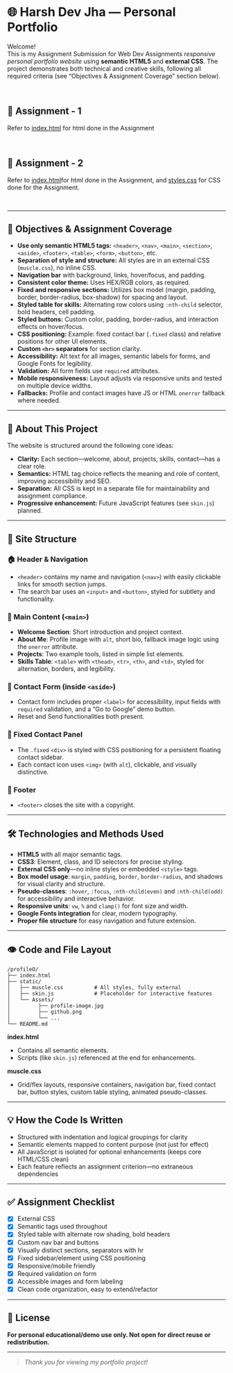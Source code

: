 # 🌐 Harsh Dev Jha — Personal Portfolio

Welcome!  
This is my Assignment Submission for Web Dev Assignments *responsive personal portfolio website* using **semantic HTML5** and **external CSS**. The project demonstrates both technical and creative skills, following all required criteria (see “Objectives & Assignment Coverage” section below).

<br>


## 🎯 Assignment - 1

Refer to [index.html](https://github.com/Inkesk-Dozing/profileO/blob/main/Assignment-1/index.html) for html done in the Assignment

<br>

## 🎯 Assignment - 2

Refer to [index.html](https://github.com/Inkesk-Dozing/profileO/blob/main/Assignment-2/index.html)for html done in the Assignment, and 
[styles.css](https://github.com/Inkesk-Dozing/profileO/blob/main/Assignment-2/style.css) for CSS done for the Assignment.

<br>

---

## 🎯 Objectives & Assignment Coverage

- **Use only semantic HTML5 tags:** `<header>`, `<nav>`, `<main>`, `<section>`, `<aside>`, `<footer>`, `<table>`, `<form>`, `<button>`, etc.
- **Separation of style and structure:** All styles are in an external CSS (`muscle.css`), no inline CSS.
- **Navigation bar** with background, links, hover/focus, and padding.
- **Consistent color theme:** Uses HEX/RGB colors, as required.
- **Fixed and responsive sections:** Utilizes box model (margin, padding, border, border-radius, box-shadow) for spacing and layout.
- **Styled table for skills:** Alternating row colors using `:nth-child` selector, bold headers, cell padding.
- **Styled buttons:** Custom color, padding, border-radius, and interaction effects on hover/focus.
- **CSS positioning:** Example: fixed contact bar (`.fixed` class) and relative positions for other UI elements.
- **Custom `<hr>` separators** for section clarity.
- **Accessibility:** Alt text for all images, semantic labels for forms, and Google Fonts for legibility.
- **Validation:** All form fields use `required` attributes.
- **Mobile responsiveness:** Layout adjusts via responsive units and tested on multiple device widths.
- **Fallbacks:** Profile and contact images have JS or HTML `onerror` fallback where needed.

---

## 🧠 About This Project

The website is structured around the following core ideas:
- **Clarity:** Each section—welcome, about, projects, skills, contact—has a clear role.  
- **Semantics:** HTML tag choice reflects the meaning and role of content, improving accessibility and SEO.
- **Separation:** All CSS is kept in a separate file for maintainability and assignment compliance.
- **Progressive enhancement:** Future JavaScript features (see `skin.js`) planned.

---

## 🧩 Site Structure

### 🏠 Header & Navigation
- `<header>` contains my name and navigation (`<nav>`) with easily clickable links for smooth section jumps.
- The search bar uses an `<input>` and `<button>`, styled for subtlety and functionality.

### 📜 Main Content (`<main>`)
- **Welcome Section**: Short introduction and project context.
- **About Me**: Profile image with `alt`, short bio, fallback image logic using the `onerror` attribute.
- **Projects**: Two example tools, listed in simple list elements.
- **Skills Table**: `<table>` with `<thead>`, `<tr>`, `<th>`, and `<td>`, styled for alternation, borders, and legibility.

### 🧾 Contact Form (inside `<aside>`)
- Contact form includes proper `<label>` for accessibility, input fields with `required` validation, and a “Go to Google” demo button.
- Reset and Send functionalities both present.

### 📌 Fixed Contact Panel
- The `.fixed` `<div>` is styled with CSS positioning for a persistent floating contact sidebar.
- Each contact icon uses `<img>` (with `alt`), clickable, and visually distinctive.

### 🧙 Footer
- `<footer>` closes the site with a copyright.

---

## 🛠 Technologies and Methods Used

- **HTML5** with all major semantic tags.
- **CSS3**: Element, class, and ID selectors for precise styling.
- **External CSS only**—no inline styles or embedded `<style>` tags.
- **Box model usage**: `margin`, `padding`, `border`, `border-radius`, and shadows for visual clarity and structure.
- **Pseudo-classes**: `:hover`, `:focus`, `:nth-child(even)` and `:nth-child(odd)` for accessibility and interactive behavior.
- **Responsive units**: `vw`, `%` and `clamp()` for font size and width.
- **Google Fonts integration** for clear, modern typography.
- **Proper file structure** for easy navigation and future extension.

---

## 👁️ Code and File Layout

```
/profileO/
├── index.html
├── static/
│   ├── muscle.css          # All styles, fully external
│   ├── skin.js             # Placeholder for interactive features
│   └── Assets/
│         ├── profile-image.jpg
│         ├── github.png
│         └── ...
└── README.md
```

**index.html**  
- Contains all semantic elements.  
- Scripts (like `skin.js`) referenced at the end for enhancements.

**muscle.css**  
- Grid/flex layouts, responsive containers, navigation bar, fixed contact bar, button styles, custom table styling, animated pseudo-classes.

---

## 💡 How the Code Is Written

- Structured with indentation and logical groupings for clarity
- Semantic elements mapped to content purpose (not just for effect)
- All JavaScript is isolated for optional enhancements (keeps core HTML/CSS clean)
- Each feature reflects an assignment criterion—no extraneous dependencies

---

## ✅ Assignment Checklist

- [x] External CSS
- [x] Semantic tags used throughout
- [x] Styled table with alternate row shading, bold headers
- [x] Custom nav bar and buttons
- [x] Visually distinct sections, separators with hr
- [x] Fixed sidebar/element using CSS positioning
- [x] Responsive/mobile friendly
- [x] Required validation on form
- [x] Accessible images and form labeling
- [x] Clean code organization, easy to extend/refactor

---

## 📄 License

**For personal educational/demo use only. Not open for direct reuse or redistribution.**

---

> *Thank you for viewing my portfolio project!*

